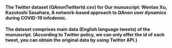 #### The Twitter dataset (QAnonTwitterId.csv) for Our munuscript: Wentao Xu, Kazutoshi Sasahara, A network-based approach to QAnon user dynamics during COVID-19 infodemic.
#### The dataset comprises main data (English language tweets) of the munuscript. (According to Twitter policy, we can only offer the id of each tweet, you can obtain the original data by using Twitter API.)
